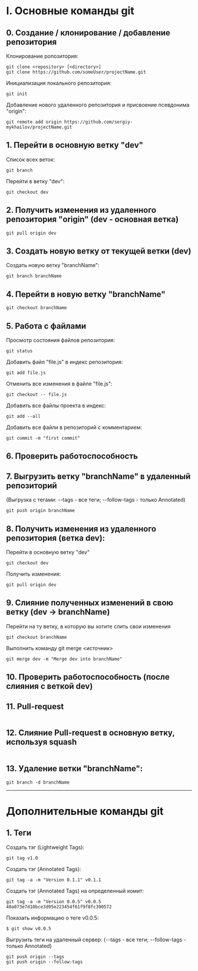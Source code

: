 # I. Основные команды git


## 0. Создание / клонирование / добавление репозитория

Клонирование ропозитория: 
```
git clone <repository> [<directory>]
git clone https://github.com/someUser/projectName.git
```
Инициализация локального репозитория:
```
git init
```
Добавление нового удаленного репозитория и присвоение псевдонима "origin":
```
git remote add origin https://github.com/sergiy-mykhailov/projectName.git
```

## 1. Перейти в основную ветку "dev"
Список всех веток:
```
git branch
```
Перейти в ветку "dev":
```
git checkout dev
```

## 2. Получить изменения из удаленного репозитория "origin" (dev - основная ветка)
```
git pull origin dev
```

## 3. Создать новую ветку от текущей ветки (dev)
Создать новую ветку "branchName":
```
git branch branchName
```

## 4. Перейти в новую ветку "branchName"
```
git checkout branchName
```

## 5. Работа с файлами
Просмотр состояния файлов репозитория:
```
git status
```
Добавить файл "file.js" в индекс репозитория:
```
git add file.js
```
Отменить все изменения в файле "file.js":
```
git checkout -- file.js
```
Добавить все файлы проекта в индекс:
```
git add --all
```
Добавить все файли в репозиторий с комментарием:
```
git commit -m "first commit"
```
## 6. Проверить работоспособность

## 7. Выгрузить ветку "branchName" в удаленный репозиторий
(Выгрузка с тегами: --tags - все теги; --follow-tags - только Annotated)
```
git push origin branchName
```

## 8. Получить изменения из удаленного репозитория (ветка dev):
Перейти в основную ветку "dev"
```
git checkout dev
```
Получить изменения:
```
git pull origin dev
```

## 9. Слияние полученных изменений в свою ветку (dev -> branchName)
Перейти на ту ветку, в которую вы хотите слить свои изменения
```
git checkout branchName
```
Выполнить команду git merge <источник>
```
git merge dev -m "Merge dev into branchName"
```

## 10. Проверить работоспособность (после слияния с веткой dev)

## 11. Pull-request
```

```

## 12. Слияние Pull-request в основную ветку, используя squash
```

```

## 13. Удаление ветки "branchName":
```
git branch -d branchName
```


___


# Дополнительные команды git

## 1. Теги
Создать тэг (Lightweight Tags):
```
git tag v1.0
```
Создать тэг (Annotated Tags):
```
git tag -a -m "Version 0.1.1" v0.1.1
```
Создать тэг (Annotated Tags) на определенный комит:
```
git tag -a -m "Version 0.0.5" v0.0.5 40a073e7d10bce3d95e223454f61f9f8fc390572
```
Показать информацию о теге v0.0.5:
```
$ git show v0.0.5
```
Выгрузить теги на удаленный сервер:
(--tags - все теги; --follow-tags - только Annotated)
```
git push origin --tags
git push origin --follow-tags
```
